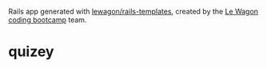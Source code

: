 Rails app generated with [lewagon/rails-templates](https://github.com/lewagon/rails-templates), created by the [Le Wagon coding bootcamp](https://www.lewagon.com) team.
# quizey
